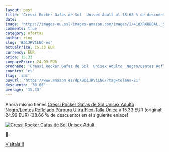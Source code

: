 ```yaml
---
layout: post
title: 'Cressi Rocker Gafas de Sol  Unisex Adult al 38.66 % de descuento'
date: 
image: 'https://images-eu.ssl-images-amazon.com/images/I/41dXRXUDBAL._SL200_.jpg'
comments: true
category: ofertas
author: ring
slug: 'B01JRV1LNC-es'
actualPrice: 15.33 EUR
currency: EUR
price: 15.33
comparePrice: 24.99 EUR
prodname: 'Cressi Rocker Gafas de Sol  Unisex Adulto  Negro/Lentes Reflejado Púrpura  Ultra Flex-Talla Única'
country: 'es'
flag: '🇪🇸'
buyurl: 'https://www.amazon.es/dp/B01JRV1LNC/?tag=tolees-21'
descuento: '38.66'
average: '15.33'
---
```


Ahora mismo tienes [Cressi Rocker Gafas de Sol  Unisex Adulto  Negro/Lentes Reflejado Púrpura  Ultra Flex-Talla Única](https://www.amazon.es/dp/B01JRV1LNC/?tag=tolees-21) a 15.33 EUR (original: 24.99 EUR) (38.66 %  de descuento) en el siguiente enlace!

[![Cressi Rocker Gafas de Sol  Unisex Adult](https://images-eu.ssl-images-amazon.com/images/I/41dXRXUDBAL._SL200_.jpg)](https://www.amazon.es/dp/B01JRV1LNC/?tag=tolees-21)

🔎:


[Visítala!!!](https://www.amazon.es/dp/B01JRV1LNC/?tag=tolees-21)
